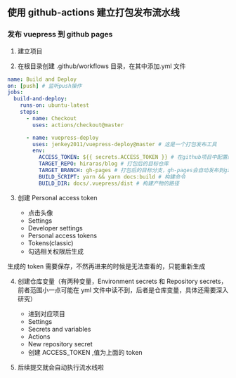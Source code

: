 ## 使用 github-actions 建立打包发布流水线

### 发布 vuepress 到 github pages

1. 建立项目

2. 在根目录创建 .github/workflows 目录，在其中添加.yml 文件

```yml
name: Build and Deploy
on: [push] # 监听push操作
jobs:
  build-and-deploy:
    runs-on: ubuntu-latest
    steps:
      - name: Checkout
        uses: actions/checkout@master

      - name: vuepress-deploy
        uses: jenkey2011/vuepress-deploy@master # 这是一个打包发布工具
        env:
          ACCESS_TOKEN: ${{ secrets.ACCESS_TOKEN }} # 在github项目中配置的环境变量，值为 Personal access token 中生成的token
          TARGET_REPO: hiraras/blog # 打包后的目标仓库
          TARGET_BRANCH: gh-pages # 打包后的目标分支，gh-pages会自动发布到github pages
          BUILD_SCRIPT: yarn && yarn docs:build # 构建命令
          BUILD_DIR: docs/.vuepress/dist # 构建产物的路径
```

3. 创建 Personal access token

   - 点击头像
   - Settings
   - Developer settings
   - Personal access tokens
   - Tokens(classic)
   - 勾选相关权限后生成

生成的 token 需要保存，不然再进来的时候是无法查看的，只能重新生成

4. 创建仓库变量（有两种变量，Environment secrets 和 Repository secrets，前者范围小一点可能在 yml 文件中读不到，后者是仓库变量，具体还需要深入研究）

   - 进到对应项目
   - Settings
   - Secrets and variables
   - Actions
   - New repository secret
   - 创建 ACCESS_TOKEN ,值为上面的 token

5. 后续提交就会自动执行流水线啦
